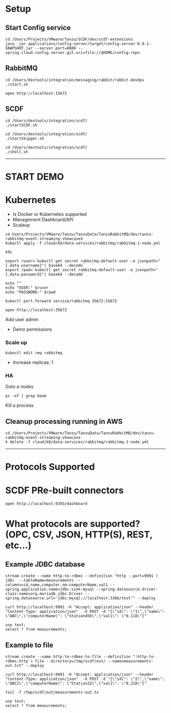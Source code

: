 
# Setup

## Start Config service

```shell
cd /Users/Projects/VMware/Tanzu/SCDF/dev/scdf-extensions
java -jar applications/config-server/target/config-server-0.0.1-SNAPSHOT.jar --server.port=8888 --spring.cloud.config.server.git.uri=file://$HOME/config-repo
```


## RabbitMQ


```shell
cd /Users/devtools/integration/messaging/rabbit/rabbit-devOps
./start.sh 
```

```shell
open http://localhost:15672
```


## SCDF

```shell
cd /Users/devtools/integration/scdf/
./startSCDF.sh 
```

```shell
cd /Users/devtools/integration/scdf/
./startSkipper.sh 
```


```shell
cd /Users/devtools/integration/scdf/
./shell.sh 

```

----------------------------

# START DEMO
# Kubernetes

- Is Docker or Kubernetes supported
- Management Dashboard/API
- Scaleup


```shell
cd Users/Projects/VMware/Tanzu/TanzuData/TanzuRabbitMQ/dev/tanzu-rabbitmq-event-streaming-showcase$
kubectl apply -f cloud/k8/data-services/rabbitmq/rabbitmq-1-node.yml
```

```shell
k9s
```


```shell
export ruser=`kubectl get secret rabbitmq-default-user -o jsonpath="{.data.username}"| base64 --decode`
export rpwd=`kubectl get secret rabbitmq-default-user -o jsonpath="{.data.password}"| base64 --decode`

echo ""
echo "USER:" $ruser
echo "PASSWORD:" $rpwd
```


```shell
kubectl port-forward service/rabbitmq 35672:15672
```

```shell
open http://localhost:35672
```

Add user admin

- Demo permissions


### Scale up

```shell
kubectl edit rmq rabbitmq
```

- Increase  replicas: 1


### HA

Goto a nodes

```shell
ps -ef | grep beam
```

Kill a process



## Cleanup processing running in AWS

````shell
cd /Users/Projects/VMware/Tanzu/TanzuData/TanzuRabbitMQ/dev/tanzu-rabbitmq-event-streaming-showcase
k delete -f cloud/k8/data-services/rabbitmq/rabbitmq-1-node.yml
````

------------------------------------

# Protocols Supported

# SCDF PRe-built connectors

```shell
open http://localhost:9393/dashboard
```

# What protocols are supported? (OPC, CSV, JSON, HTTP(S), REST, etc…)

## Example JDBC database

```shell
stream create --name http-to-rdbms --definition "http --port=9991 | jdbc  --tableName=measurements --columns=id,name,computer_nm:computerName,val1 --spring.application.name=jdbc-sink-mysql --spring.datasource.driver-class-name=org.mariadb.jdbc.Driver --spring.datasource.url='jdbc:mysql://localhost:3306/test'" --deploy
```


```shell
curl http://localhost:9991 -H "Accept: application/json" --header "Content-Type: application/json"  -X POST -d "{\"id\": \"1\",\"name\": \"ABC\",\"computerName\": \"Station456\",\"val1\": \"0.118\"}"
```


```sqlite-sql
use test;
select * from measurements;
```


## Example to file


```shell
stream create --name http-to-rdbms-to-file --definition ":http-to-rdbms.http > file --directory=/tmp/scdf/out/ --name=measurements-out.txt" --deploy
```

```shell
curl http://localhost:9991 -H "Accept: application/json" --header "Content-Type: application/json"  -X POST -d "{\"id\": \"2\",\"name\": \"ABC2\",\"computerName\": \"Station22\",\"val1\": \"0.218\"}"
```


```shell
tail -f /tmp/scdf/out/measurements-out.tx
```


```sqlite-sql
use test;
select * from measurements;
```
